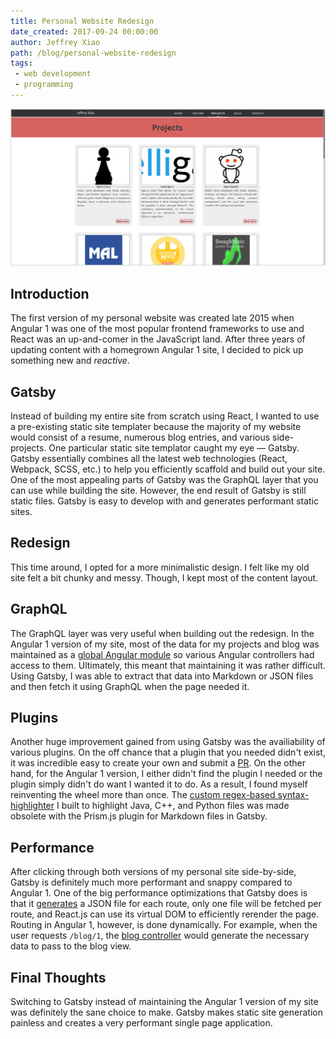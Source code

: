 ```yaml
---
title: Personal Website Redesign
date_created: 2017-09-24 00:00:00
author: Jeffrey Xiao
path: /blog/personal-website-redesign
tags:
 - web development
 - programming
---
```


![Old Angular 1 Version](images/angular-site.png)

## Introduction
The first version of my personal website was created late 2015 when Angular 1
was one of the most popular frontend frameworks to use and React was an
up-and-comer in the JavaScript land. After three years of updating content with
a homegrown Angular 1 site, I decided to pick up something new and *reactive*.

## Gatsby
Instead of building my entire site from scratch using React, I wanted to use a
pre-existing static site templater because the majority of my website would
consist of a resume, numerous blog entries, and various side-projects. One
particular static site templator caught my eye — Gatsby. Gatsby essentially
combines all the latest web technologies (React, Webpack, SCSS, etc.) to help
you efficiently scaffold and build out your site. One of the most appealing
parts of Gatsby was the GraphQL layer that you can use while building the
site. However, the end result of Gatsby is still static files. Gatsby is easy
to develop with and generates performant static sites.

## Redesign
This time around, I opted for a more minimalistic design. I felt like
my old site felt a bit chunky and messy. Though, I kept most of the content
layout.

## GraphQL
The GraphQL layer was very useful when building out the redesign. In the
Angular 1 version of my site, most of the data for my projects and blog was
maintained as a [global Angular module](https://github.com/jeffrey-xiao/jeffrey-xiao.github.io/blob/angular/app/global.js)
so various Angular controllers had access to them. Ultimately, this meant that
maintaining it was rather difficult. Using Gatsby, I was able to extract that
data into Markdown or JSON files and then fetch it using GraphQL when the page
needed it.

## Plugins
Another huge improvement gained from using Gatsby was the availiability of
various plugins. On the off chance that a plugin that you needed didn't exist,
it was incredible easy to create your own and submit a [PR](https://github.com/gatsbyjs/gatsby/pull/1731).
On the other hand, for the Angular 1 version, I either didn't find the plugin
I needed or the plugin simply didn't do want I wanted it to do. As a result, I
found myself reinventing the wheel more than once. The [custom regex-based syntax-highlighter](https://github.com/jeffrey-xiao/jeffrey-xiao.github.io/blob/angular/app/blog/entry/entryDirective.js)
I built to highlight Java, C++, and Python files was made obsolete with the
Prism.js plugin for Markdown files in Gatsby.

## Performance
After clicking through both versions of my personal site side-by-side, Gatsby
is definitely much more performant and snappy compared to Angular 1. One of the
big performance optimizations that Gatsby does is that it [generates](https://github.com/jeffrey-xiao/jeffrey-xiao.github.io/blob/gatsby/gatsby-node.js)
a JSON file for each route, only one file will be fetched per route, and
React.js can use its virtual DOM to efficiently rerender the page. Routing in
Angular 1, however, is done dynamically. For example, when the user requests
`/blog/1`, the [blog controller](https://github.com/jeffrey-xiao/jeffrey-xiao.github.io/blob/angular/app/blog/blogController.js)
would generate the necessary data to pass to the blog view.

## Final Thoughts
Switching to Gatsby instead of maintaining the Angular 1 version of my site was
definitely the sane choice to make. Gatsby makes static site generation
painless and creates a very performant single page application.
